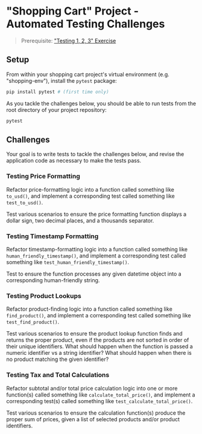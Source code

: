 
# "Shopping Cart" Project - Automated Testing Challenges

> Prerequisite: ["Testing 1, 2, 3" Exercise](/exercises/testing-123/README.md)

## Setup

From within your shopping cart project's virtual environment (e.g. "shopping-env"), install the `pytest` package:

```sh
pip install pytest # (first time only)
```

As you tackle the challenges below, you should be able to run tests from the root directory of your project repository:

```sh
pytest
```

## Challenges

Your goal is to write tests to tackle the challenges below, and revise the application code as necessary to make the tests pass.

### Testing Price Formatting

Refactor price-formatting logic into a function called something like `to_usd()`, and implement a corresponding test called something like `test_to_usd()`.

Test various scenarios to ensure the price formatting function displays a dollar sign, two decimal places, and a thousands separator.

### Testing Timestamp Formatting

Refactor timestamp-formatting logic into a function called something like `human_friendly_timestamp()`, and implement a corresponding test called something like `test_human_friendly_timestamp()`.

Test to ensure the function processes any given datetime object into a corresponding human-friendly string.

### Testing Product Lookups

Refactor product-finding logic into a function called something like `find_product()`, and implement a corresponding test called something like `test_find_product()`.

Test various scenarios to ensure the product lookup function finds and returns the proper product, even if the products are not sorted in order of their unique identifiers. What should happen when the function is passed a numeric identifier vs a string identifier? What should happen when there is no product matching the given identifier?

### Testing Tax and Total Calculations

Refactor subtotal and/or total price calculation logic into one or more function(s) called something like `calculate_total_price()`, and implement a corresponding test(s) called something like `test_calculate_total_price()`.

Test various scenarios to ensure the calculation function(s) produce the proper sum of prices, given a list of selected products and/or product identifiers.
